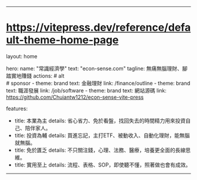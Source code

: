---

# https://vitepress.dev/reference/default-theme-home-page
layout: home

hero:
  name: "常識經濟學"
  text: "econ-sense.com"
  tagline: 無痛無腦理財、腳踏實地賺錢
  actions:
    # alt  
    # sponsor
    - theme: brand 
      text: 金融理財
      link: /finance/outline
    - theme: brand
      text: 職涯發展
      link: /job/software
    - theme: brand
      text: 網站源碼
      link: https://github.com/Chuiantw1212/econ-sense-vite-press

features:
  - title: 本業為主
    details: 省心省力、免於看盤，找回失去的時間精力用來投資自己、陪伴家人。
  - title: 投資為輔
    details: 買進忘記，主打ETF、被動收入、自動化理財，能無腦就無腦。
  - title: 免於匱乏
    details: 不只關注錢，心理、法務、醫療，培養更全面的長線思維。
  - title: 實用至上
    details: 流程、表格、SOP，即使聽不懂，照著做也會有成效。
---